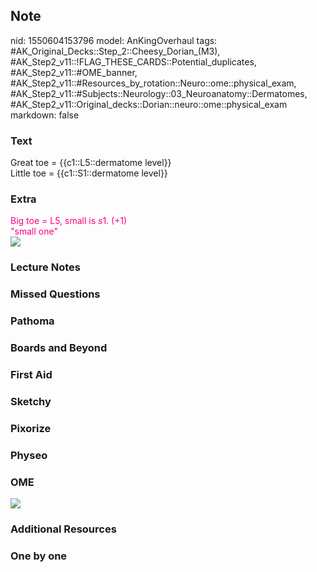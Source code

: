 ## Note
nid: 1550604153796
model: AnKingOverhaul
tags: #AK_Original_Decks::Step_2::Cheesy_Dorian_(M3), #AK_Step2_v11::!FLAG_THESE_CARDS::Potential_duplicates, #AK_Step2_v11::#OME_banner, #AK_Step2_v11::#Resources_by_rotation::Neuro::ome::physical_exam, #AK_Step2_v11::#Subjects::Neurology::03_Neuroanatomy::Dermatomes, #AK_Step2_v11::Original_decks::Dorian::neuro::ome::physical_exam
markdown: false

### Text
<div>
  Great toe = {{c1::L5::dermatome level}}
</div>Little toe = {{c1::S1::dermatome level}}

### Extra
<div>
  <font color="#FC0280">Big toe = L5, small is <i>s</i>1.
  (+1)</font>
</div>
<div>
  <font color="#FC0280">"small one"</font>
</div>
<div>
  <font color="#FC0280"><img src="Dermatome.jpg"></font>
</div>

### Lecture Notes


### Missed Questions


### Pathoma


### Boards and Beyond


### First Aid


### Sketchy


### Pixorize


### Physeo


### OME
<div class="ome-widget">
  <a href="https://onlinemeded.org?ref=anki"><img src=
  "_OME_AnkiFlashcards_General_7.png"></a>
</div>

### Additional Resources


### One by one

